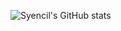 ![Syencil's GitHub stats](https://github-readme-stats.vercel.app/api?username=syencil&bg_color=30,e96443,904e95&title_color=fff&text_color=fff)
